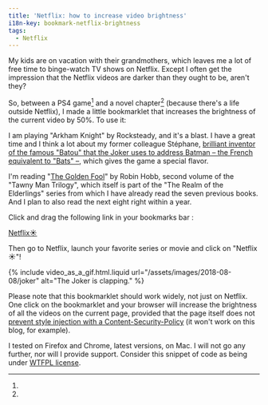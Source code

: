 ```yaml
---
title: 'Netflix: how to increase video brightness'
i18n-key: bookmark-netflix-brightness
tags:
  - Netflix
---
```


My kids are on vacation with their grandmothers, which leaves me a lot of free
time to binge-watch TV shows on Netflix. Except I often get the impression that
the Netflix videos are darker than they ought to be, aren't they?

<!-- more -->

So, between a PS4 game[^ps4] and a novel chapter[^lire] (because there's a life
outside Netflix), I made a little bookmarklet that increases the brightness of
the current video by 50%. To use it:

[^ps4]:

  I am playing "Arkham Knight" by Rocksteady, and it's a blast. I have a great
  time and I think a lot about my former colleague Stéphane,
  [brilliant inventor of the famous "Batou" that the Joker uses to address Batman – the French equivalent to "Bats" –](https://nota-bene.org/Trois-jolis-souvenirs-de-traduction),
  which gives the game a special flavor.

[^lire]:

  I'm reading "[The Golden Fool](https://en.wikipedia.org/wiki/The_Golden_Fool)"
  by Robin Hobb, second volume of the "Tawny Man Trilogy", which itself is part
  of the "The Realm of the Elderlings" series from which I have already read the
  seven previous books. And I plan to also read the next eight right within a
  year.

Click and drag the following link in your bookmarks bar :

<!-- nomicrotypo --><a href="javascript:(function(){[...document.getElementsByTagName('video')].forEach(function(video){video.setAttribute('style',video.getAttribute('style')%7C%7C''+'filter: brightness(150%);');})})()" title="Increase Video Brightness">Netflix☀️</a><!-- endnomicrotypo -->

Then go to Netflix, launch your favorite series or movie and click on
"Netflix☀️"!

{% include video_as_a_gif.html.liquid
url="/assets/images/2018-08-08/joker"
alt="The Joker is clapping."
%}

Please note that this bookmarklet should work widely, not just on Netflix. One
click on the bookmarklet and your browser will increase the brightness of all
the videos on the current page, provided that the page itself does not
[prevent style injection with a Content-Security-Policy](https://blog.dareboost.com/en/2016/08/content-security-policy-secure-your-website)
(it won't work on this blog, for example).

I tested on Firefox and Chrome, latest versions, on Mac. I will not go any
further, nor will I provide support. Consider this snippet of code as being
under [WTFPL license](https://en.wikipedia.org/wiki/WTFPL).
